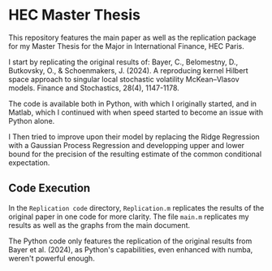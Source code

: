 # HEC Master Thesis

This repository features the main paper as well as the replication package for my Master Thesis for the Major in International Finance, HEC Paris. 

I start by replicating the original results of: 
Bayer, C., Belomestny, D., Butkovsky, O., & Schoenmakers, J. (2024). 
A reproducing kernel Hilbert space approach to singular local stochastic volatility McKean–Vlasov models. 
Finance and Stochastics, 28(4), 1147-1178.

The code is available both in Python, with which I originally started, and in Matlab, which I continued with when speed started to become an issue with Python alone. 

I Then tried to improve upon their model by replacing the Ridge Regression with a Gaussian Process Regression and developping upper and lower bound for the precision of the resulting estimate of the common conditional expectation. 

## Code Execution 

In the `Replication code` directory, `Replication.m` replicates the results of the original paper in one code for more clarity. The file `main.m` replicates my results as well as the graphs from the main document. 

The Python code only features the replication of the original results from Bayer et al. (2024), as Python's capabilities, even enhanced with numba, weren't powerful enough.
